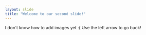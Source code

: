 ```yaml
---
layout: slide
title: "Welcome to our second slide!"
---
```

I don't know how to add images yet :(
Use the left arrow to go back!

